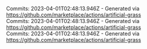 Commits: 2023-04-01T02:48:13.946Z - Generated via https://github.com/marketplace/actions/artificial-grass
<br>
Commits: 2023-04-01T02:48:13.946Z - Generated via https://github.com/marketplace/actions/artificial-grass
<br>
Commits: 2023-04-01T02:48:13.946Z - Generated via https://github.com/marketplace/actions/artificial-grass
<br>
